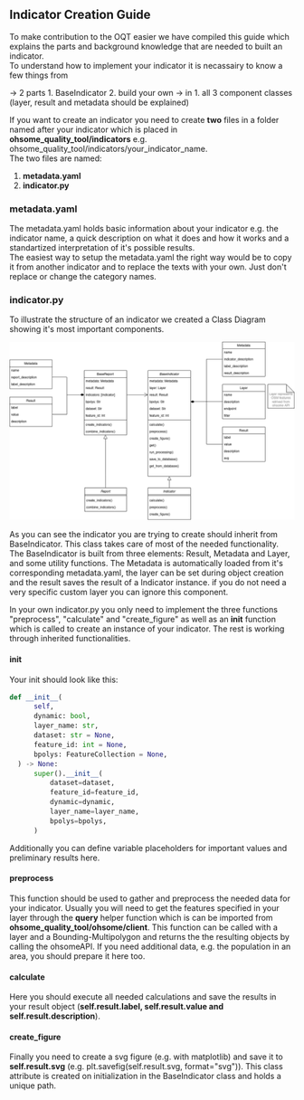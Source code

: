 ## Indicator Creation Guide

To make contribution to the OQT easier we have compiled this guide which explains the parts and background knowledge that are needed to built an indicator.<br>
To understand how to implement your indicator it is necassairy to know a few things from 

-> 2 parts 1. BaseIndicator 2. build your own
-> in 1. all 3 component classes (layer, result and metadata should be explained)



If you want to create an indicator you need to create **two** files in a folder named after your indicator which is placed in **ohsome_quality_tool/indicators** e.g. ohsome_quality_tool/indicators/your_indicator_name.<br>
The two files are named:

1. **metadata.yaml**
2. **indicator.py**

### metadata.yaml

The metadata.yaml holds basic information about your indicator e.g. the indicator name, a quick description on what it does and how it works and a standartized interpretation of it's possible results.<br>
The easiest way to setup the metadata.yaml the right way would be to copy it from another indicator and to replace the texts with your own. Just don't replace or change the category names.

### indicator.py

To illustrate the structure of an indicator we created a Class Diagram showing it's most important components. 
<div align="center">
  <img src="./UML-Class-Diagram.png">
</div>

As you can see the indicator you are trying to create should inherit from BaseIndicator. This class takes care of most of the needed functionality. The BaseIndicator is built from three elements: Result, Metadata and Layer, and some utility functions. The Metadata is automatically loaded from it's corresponding metadata.yaml, the layer can be set during object creation and the result saves the result of a Indicator instance. if you do not need a very specific custom layer you can ignore this component.

In your own indicator.py you only need to implement the three functions "preprocess", "calculate" and "create_figure" as well as an __init__ function which is called to create an instance of your indicator. The rest is working through inherited functionalities.

#### init
Your init should look like this:
```python
def __init__(
      self,
      dynamic: bool,
      layer_name: str,
      dataset: str = None,
      feature_id: int = None,
      bpolys: FeatureCollection = None,
  ) -> None:
      super().__init__(
          dataset=dataset,
          feature_id=feature_id,
          dynamic=dynamic,
          layer_name=layer_name,
          bpolys=bpolys,
      )
```

Additionally you can define variable placeholders for important values and preliminary results here.

#### preprocess

This function should be used to gather and preprocess the needed data for your indicator. Usually you will need to get the features specified in your layer through the **query** helper function which is can be imported from **ohsome_quality_tool/ohsome/client**. This function can be called with a layer and a Bounding-Multipolygon and returns the the resulting objects by calling the ohsomeAPI. If you need additional data, e.g. the population in an area, you should prepare it here too.

#### calculate

Here you should execute all needed calculations and save the results in your result object (**self.result.label, self.result.value and self.result.description**). 

#### create_figure

Finally you need to create a svg figure (e.g. with matplotlib) and save it to **self.result.svg** (e.g. plt.savefig(self.result.svg, format="svg")). This class attribute is created on initialization in the BaseIndicator class and holds a unique path.
